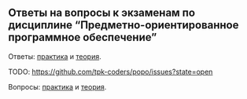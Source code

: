 Ответы на вопросы к экзаменам по дисциплине “Предметно-ориентированное программное обеспечение”
---

Ответы: [практика](/_answers/practice/) и [теория](/_answers/theory/).

TODO: https://github.com/tpk-coders/popo/issues?state=open

Вопросы: [практика](/_questions/practice.md) и [теория](/_questions/theory.md).
